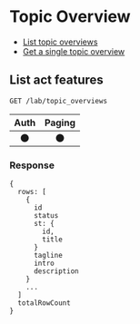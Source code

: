# Topic Overview

- [List topic overviews](#list-topic-overviews)
- [Get a single topic overview](#get-a-single-topic-overview)

## List act features
```
GET /lab/topic_overviews
```

| Auth | Paging |
| :---: | :---: |
| 🌑 | 🌑 |

### Response
```
{
  rows: [
    {
      id
      status
      st: {
        id,
        title
      }
      tagline
      intro
      description
    }
    ...
  ]
  totalRowCount
}
```

